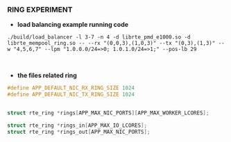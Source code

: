 ### RING EXPERIMENT

- **load balancing example running code**

```
./build/load_balancer -l 3-7 -n 4 -d librte_pmd_e1000.so -d librte_mempool_ring.so -- --rx "(0,0,3),(1,0,3)" --tx "(0,3),(1,3)" --w "4,5,6,7" --lpm "1.0.0.0/24=>0; 1.0.1.0/24=>1;" --pos-lb 29
```


<br>


- **the files related ring**

```c
#define APP_DEFAULT_NIC_RX_RING_SIZE 1024
#define APP_DEFAULT_NIC_TX_RING_SIZE 1024


struct rte_ring *rings[APP_MAX_NIC_PORTS][APP_MAX_WORKER_LCORES];

struct rte_ring *rings_in[APP_MAX_IO_LCORES];
struct rte_ring *rings_out[APP_MAX_NIC_PORTS];



```
